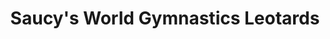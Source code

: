 ---
title: "Saucy's World Gymnastics Leotards"
url: /mississauga/saucys-world-gymnastics-leotards/
shop: sports
---